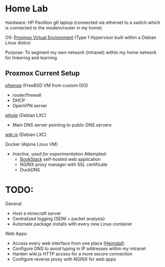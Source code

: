 # Home Lab

Hardware: HP Pavillion g6 laptop (connected via ethernet to a switch which is connected to the modem/router in my home)

OS: [Proxmox Virtual Environment](https://www.proxmox.com/en/proxmox-ve) (Type 1 Hypervisor built within a Debian Linux distro)

Purpose: To segment my own network (intranet) within my home network for tinkering and learning

## Proxmox Current Setup

[pfsense](https://www.pfsense.org/) (FreeBSD VM from custom ISO)
- router/firewall 
- DHCP
- OpenVPN server
  
[pihole](https://pi-hole.net/) (Debian LXC)
- Main DNS server pointing to public DNS servers

[wiki.js](https://www.vultr.com/docs/install-wiki-js-with-node-js-postgresql-and-nginx-on-ubuntu-20-04-lts/) (Debian LXC)

Docker (Alpine Linux VM)
- *Inactive, used for experimentation*
  Attempted:
  - [BookStack](https://github.com/linuxserver/docker-bookstack) self-hosted web application
  - NGINX proxy manager with SSL certificate
  - DuckDNS
  

# TODO:

General:
- Host a minecraft server
- Centralized logging (SEIM + packet analysis)
- Automate package installs with every new Linux container

Web Apps:
- Access every web interface from one place ([Heimdall](https://heimdall.site/))
- Configure DNS to avoid typing in IP addresses within my intranet
- Harden wiki.js HTTP access for a more secure connection
- Configure reverse proxy with NGINX for web apps
